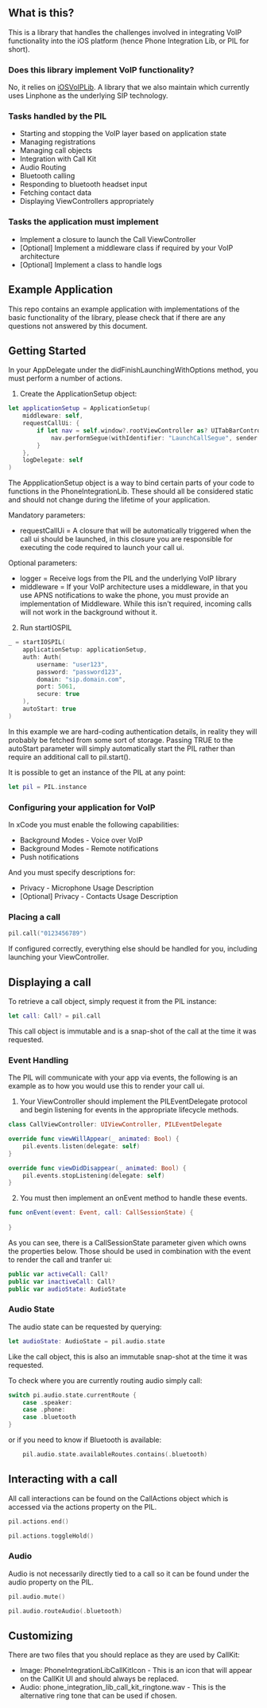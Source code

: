 ## What is this?

This is a library that handles the challenges involved in integrating VoIP functionality into the iOS platform (hence Phone Integration Lib, or PIL for short).

### Does this library implement VoIP functionality?

No, it relies on [iOSVoIPLib](https://gitlab.wearespindle.com/vialer/mobile/voip/ios-voip-lib). A library that we also maintain which currently uses Linphone as the underlying SIP technology.

### Tasks handled by the PIL

- Starting and stopping the VoIP layer based on application state
- Managing registrations
- Managing call objects
- Integration with Call Kit
- Audio Routing
- Bluetooth calling
- Responding to bluetooth headset input
- Fetching contact data
- Displaying ViewControllers appropriately

### Tasks the application must implement

- Implement a closure to launch the Call ViewController
- [Optional] Implement a middleware class if required by your VoIP architecture
- [Optional] Implement a class to handle logs

## Example Application

This repo contains an example application with implementations of the basic functionality of the library, please check that if there are any questions not answered by this document.

## Getting Started

In your AppDelegate under the didFinishLaunchingWithOptions method, you must perform a number of actions.

1. Create the ApplicationSetup object:


```swift
let applicationSetup = ApplicationSetup(
    middleware: self,
    requestCallUi: {        
        if let nav = self.window?.rootViewController as? UITabBarController {
            nav.performSegue(withIdentifier: "LaunchCallSegue", sender: nav)
        }
    },
    logDelegate: self
)
```

The AppplicationSetup object is a way to bind certain parts of your code to functions in the PhoneIntegrationLib. These should all be considered static and should not change during the lifetime of your application. 

Mandatory parameters:

- requestCallUi = A closure that will be automatically triggered when the call ui should be launched, in this closure you are responsible for executing the code required to launch your call ui.

Optional parameters:

- logger = Receive logs from the PIL and the underlying VoIP library
- middleware = If your VoIP architecture uses a middleware, in that you use APNS notifications to wake the phone, you must provide an implementation of Middleware. While this isn't required, incoming calls will not work in the background without it.

2. Run startIOSPIL

```swift
_ = startIOSPIL(
    applicationSetup: applicationSetup,
    auth: Auth(
        username: "user123",
        password: "password123",
        domain: "sip.domain.com",
        port: 5061,
        secure: true
    ),
    autoStart: true
)
```

In this example we are hard-coding authentication details, in reality they will probably be fetched from some sort of storage. Passing TRUE to the autoStart parameter will simply automatically start the PIL rather than require an additional call to pil.start().  

It is possible to get an instance of the PIL at any point:

```swift
let pil = PIL.instance
```

### Configuring your application for VoIP

In xCode you must enable the following capabilities:

- Background Modes - Voice over VoIP
- Background Modes - Remote notifications
- Push notifications

And you must specify descriptions for:

- Privacy - Microphone Usage Description
- [Optional] Privacy - Contacts Usage Description

### Placing a call

```swift
pil.call("0123456789")
```

If configured correctly, everything else should be handled for you, including launching your ViewController.

## Displaying a call

To retrieve a call object, simply request it from the PIL instance:

```swift
let call: Call? = pil.call
```

This call object is immutable and is a snap-shot of the call at the time it was requested.

### Event Handling

The PIL will communicate with your app via events, the following is an example as to how you would use this to render your call ui.

1. Your ViewController should implement the PILEventDelegate protocol and begin listening for events in the appropriate lifecycle methods.

```swift
class CallViewController: UIViewController, PILEventDelegate

override func viewWillAppear(_ animated: Bool) {
    pil.events.listen(delegate: self)
}

override func viewDidDisappear(_ animated: Bool) {
    pil.events.stopListening(delegate: self)
}
```
2. You must then implement an onEvent method to handle these events.

```swift
func onEvent(event: Event, call: CallSessionState) {
        
}
```

As you can see, there is a CallSessionState parameter given which owns the properties below. Those should be used in combination with the event to render the call and tranfer ui:

```swift
public var activeCall: Call?
public var inactiveCall: Call?
public var audioState: AudioState
```

### Audio State

The audio state can be requested by querying:

```swift
let audioState: AudioState = pil.audio.state
```

Like the call object, this is also an immutable snap-shot at the time it was requested.

To check where you are currently routing audio simply call:

```swift
switch pi.audio.state.currentRoute {
    case .speaker:
    case .phone:
    case .bluetooth
}
```

or if you need to know if Bluetooth is available:

```swift
	pil.audio.state.availableRoutes.contains(.bluetooth)
```

## Interacting with a call

All call interactions can be found on the CallActions object which is accessed via the actions property on the PIL.

```swift
pil.actions.end()
```

```swift
pil.actions.toggleHold()
```

###  Audio

Audio is not necessarily directly tied to a call so it can be found under the audio property on the PIL.

```swift
pil.audio.mute()
```

```swift
pil.audio.routeAudio(.bluetooth)
```

## Customizing

There are two files that you should replace as they are used by CallKit:

- Image: PhoneIntegrationLibCallKitIcon - This is an icon that will appear on the CallKit UI and should always be replaced.
- Audio: phone_integration_lib_call_kit_ringtone.wav - This is the alternative ring tone that can be used if chosen.
